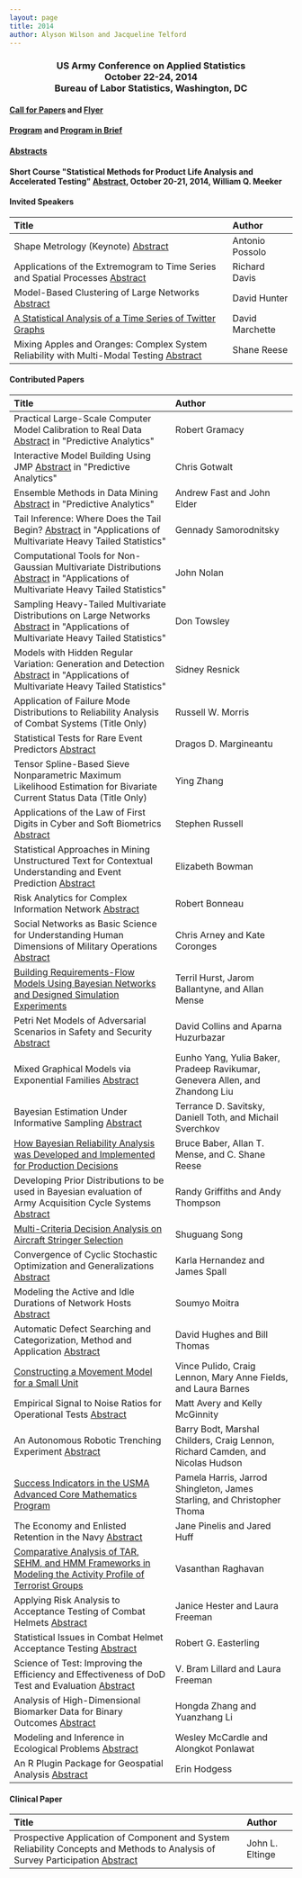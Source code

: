 ```yaml
---
layout: page
title: 2014
author: Alyson Wilson and Jacqueline Telford
---
```

<div align="center"><h3>US Army Conference on Applied Statistics<br>
October 22-24, 2014<br>
Bureau of Labor Statistics, Washington, DC</h3></div>

#### [Call for Papers](https://alysongwilson.github.io/ACAS/CASD2014files/call_for_papers_14.pdf) and [Flyer](https://alysongwilson.github.io/ACAS/CASD2014files/casdflyer.pdf)

#### [Program](https://alysongwilson.github.io/ACAS/CASD2014files/CASD1Program.pdf) and [Program in Brief](https://alysongwilson.github.io/ACAS/CASD2014files/Agenda2014.pdf)

#### [Abstracts](https://alysongwilson.github.io/ACAS/CASD2014files/Abstracts2014.pdf)

#### Short Course "Statistical Methods for Product Life Analysis and Accelerated Testing" [Abstract](https://alysongwilson.github.io/ACAS/CASD2014files/CASD1TutorialAbstract.pdf), October 20-21, 2014, William Q. Meeker


#### Invited Speakers

| Title | Author |
| :--- | :--- |
| Shape Metrology (Keynote) [Abstract](https://alysongwilson.github.io/ACAS/CASD2014files/CASD1Abstracts.pdf#page=1) | Antonio Possolo |
| Applications of the Extremogram to Time Series and Spatial Processes [Abstract](https://alysongwilson.github.io/ACAS/CASD2014files/CASD1Abstracts.pdf#page=2) | Richard Davis |
| Model-Based Clustering of Large Networks [Abstract](https://alysongwilson.github.io/ACAS/CASD2014files/CASD1Abstracts.pdf#page=3) | David Hunter |
| [A Statistical Analysis of a Time Series of Twitter Graphs](https://alysongwilson.github.io/ACAS/CASD2014files/Papers/MarchettePaper.pdf) | David Marchette |
| Mixing Apples and Oranges: Complex System Reliability with Multi-Modal Testing [Abstract](https://alysongwilson.github.io/ACAS/CASD2014files/CASD1Abstracts.pdf#page=5) | Shane Reese |


#### Contributed Papers

| Title | Author |
| :--- | :--- |
| Practical Large-Scale Computer Model Calibration to Real Data [Abstract](https://alysongwilson.github.io/ACAS/CASD2014files/CASD1Abstracts.pdf#page=6) in "Predictive Analytics" | Robert Gramacy |
| Interactive Model Building Using JMP [Abstract](https://alysongwilson.github.io/ACAS/CASD2014files/CASD1Abstracts.pdf#page=7) in "Predictive Analytics" | Chris Gotwalt |
| Ensemble Methods in Data Mining [Abstract](https://alysongwilson.github.io/ACAS/CASD2014files/CASD1Abstracts.pdf#page=8) in "Predictive Analytics" | Andrew Fast and John Elder |
| Tail Inference: Where Does the Tail Begin? [Abstract](https://alysongwilson.github.io/ACAS/CASD2014files/CASD1Abstracts.pdf#page=9) in "Applications of Multivariate Heavy Tailed Statistics" | Gennady Samorodnitsky |
| Computational Tools for Non-Gaussian Multivariate Distributions [Abstract](https://alysongwilson.github.io/ACAS/CASD2014files/CASD1Abstracts.pdf#page=10) in "Applications of Multivariate Heavy Tailed Statistics" | John Nolan |
| Sampling Heavy-Tailed Multivariate Distributions on Large Networks [Abstract](https://alysongwilson.github.io/ACAS/CASD2014files/CASD1Abstracts.pdf#page=11) in "Applications of Multivariate Heavy Tailed Statistics" | Don Towsley |
| Models with Hidden Regular Variation: Generation and Detection [Abstract](https://alysongwilson.github.io/ACAS/CASD2014files/CASD1Abstracts.pdf#page=12) in "Applications of Multivariate Heavy Tailed Statistics" | Sidney Resnick |
| Application of Failure Mode Distributions to Reliability Analysis of Combat Systems (Title Only) | Russell W. Morris |
| Statistical Tests for Rare Event Predictors [Abstract](https://alysongwilson.github.io/ACAS/CASD2014files/CASD1Abstracts.pdf#page=13) | Dragos D. Margineantu |
| Tensor Spline-Based Sieve Nonparametric Maximum Likelihood Estimation for Bivariate Current Status Data (Title Only) | Ying Zhang |
| Applications of the Law of First Digits in Cyber and Soft Biometrics [Abstract](https://alysongwilson.github.io/ACAS/CASD2014files/CASD1Abstracts.pdf#page=14) | Stephen Russell |
| Statistical Approaches in Mining Unstructured Text for Contextual Understanding and Event Prediction [Abstract](https://alysongwilson.github.io/ACAS/CASD2014files/CASD1Abstracts.pdf#page=15) | Elizabeth Bowman |
| Risk Analytics for Complex Information Network [Abstract](https://alysongwilson.github.io/ACAS/CASD2014files/CASD1Abstracts.pdf#page=16) | Robert Bonneau |
| Social Networks as Basic Science for Understanding Human Dimensions of Military Operations [Abstract](https://alysongwilson.github.io/ACAS/CASD2014files/CASD1Abstracts.pdf#page=17) | Chris Arney and Kate Coronges |
| [Building Requirements-Flow Models Using Bayesian Networks and Designed Simulation Experiments](https://alysongwilson.github.io/ACAS/CASD2014files/Papers/HurstPaper.pdf) | Terril Hurst, Jarom Ballantyne, and Allan Mense |
| Petri Net Models of Adversarial Scenarios in Safety and Security [Abstract](https://alysongwilson.github.io/ACAS/CASD2014files/CASD1Abstracts.pdf#page=20) | David Collins and Aparna Huzurbazar |
| Mixed Graphical Models via Exponential Families [Abstract](https://alysongwilson.github.io/ACAS/CASD2014files/CASD1Abstracts.pdf#page=21) | Eunho Yang, Yulia Baker, Pradeep Ravikumar, Genevera Allen, and Zhandong Liu |
| Bayesian Estimation Under Informative Sampling [Abstract](https://alysongwilson.github.io/ACAS/CASD2014files/CASD1Abstracts.pdf#page=22) | Terrance D. Savitsky, Daniell Toth, and Michail Sverchkov |
| [How Bayesian Reliability Analysis was Developed and Implemented for Production Decisions](https://alysongwilson.github.io/ACAS/CASD2014files/Papers/BaberPaper.pdf) | Bruce Baber, Allan T. Mense, and C. Shane Reese |
| Developing Prior Distributions to be used in Bayesian evaluation of Army Acquisition Cycle Systems [Abstract](https://alysongwilson.github.io/ACAS/CASD2014files/CASD1Abstracts.pdf#page=24) | Randy Griffiths and Andy Thompson |
| [Multi-Criteria Decision Analysis on Aircraft Stringer Selection](https://alysongwilson.github.io/ACAS/CASD2014files/Papers/SongPaper.pdf) | Shuguang Song |
| Convergence of Cyclic Stochastic Optimization and Generalizations [Abstract](https://alysongwilson.github.io/ACAS/CASD2014files/CASD1Abstracts.pdf#page=26) | Karla Hernandez and James Spall |
| Modeling the Active and Idle Durations of Network Hosts [Abstract](https://alysongwilson.github.io/ACAS/CASD2014files/CASD1Abstracts.pdf#page=27) | Soumyo Moitra |
| Automatic Defect Searching and Categorization, Method and Application [Abstract](https://alysongwilson.github.io/ACAS/CASD2014files/CASD1Abstracts.pdf#page=28) | David Hughes and Bill Thomas |
| [Constructing a Movement Model for a Small Unit](https://alysongwilson.github.io/ACAS/CASD2014files/Papers/PullidoPaper.pdf) | Vince Pulido, Craig Lennon, Mary Anne Fields, and Laura Barnes |
| Empirical Signal to Noise Ratios for Operational Tests [Abstract](https://alysongwilson.github.io/ACAS/CASD2014files/CASD1Abstracts.pdf#page=30) | Matt Avery and Kelly McGinnity |
| An Autonomous Robotic Trenching Experiment [Abstract](https://alysongwilson.github.io/ACAS/CASD2014files/CASD1Abstracts.pdf#page=31) | Barry Bodt, Marshal Childers, Craig Lennon, Richard Camden, and Nicolas Hudson |
| [Success Indicators in the USMA Advanced Core Mathematics Program](https://alysongwilson.github.io/ACAS/CASD2014files/Papers/HarrisPaper.pdf) | Pamela Harris, Jarrod Shingleton, James Starling, and Christopher Thoma |
| The Economy and Enlisted Retention in the Navy [Abstract](https://alysongwilson.github.io/ACAS/CASD2014files/CASD1Abstracts.pdf#page=33) | Jane Pinelis and Jared Huff |
| [Comparative Analysis of TAR, SEHM, and HMM Frameworks in Modeling the Activity Profile of Terrorist Groups](https://alysongwilson.github.io/ACAS/CASD2014files/Papers/RaghavanPaper.pdf) | Vasanthan Raghavan |
| Applying Risk Analysis to Acceptance Testing of Combat Helmets [Abstract](https://alysongwilson.github.io/ACAS/CASD2014files/CASD1Abstracts.pdf#page=35) | Janice Hester and Laura Freeman |
| Statistical Issues in Combat Helmet Acceptance Testing [Abstract](https://alysongwilson.github.io/ACAS/CASD2014files/CASD1Abstracts.pdf#page=36) | Robert G. Easterling |
| Science of Test: Improving the Efficiency and Effectiveness of DoD Test and Evaluation [Abstract](https://alysongwilson.github.io/ACAS/CASD2014files/CASD1Abstracts.pdf#page=37) | V. Bram Lillard and Laura Freeman |
| Analysis of High-Dimensional Biomarker Data for Binary Outcomes [Abstract](https://alysongwilson.github.io/ACAS/CASD2014files/CASD1Abstracts.pdf#page=38) | Hongda Zhang and Yuanzhang Li |
| Modeling and Inference in Ecological Problems [Abstract](https://alysongwilson.github.io/ACAS/CASD2014files/CASD1Abstracts.pdf#page=39) | Wesley McCardle and Alongkot Ponlawat |
| An R Plugin Package for Geospatial Analysis [Abstract](https://alysongwilson.github.io/ACAS/CASD2014files/CASD1Abstracts.pdf#page=40) | Erin Hodgess |


#### Clinical Paper

| Title | Author |
| :--- | :--- |
| Prospective Application of Component and System Reliability Concepts and Methods to Analysis of Survey Participation [Abstract](https://alysongwilson.github.io/ACAS/CASD2014files/CASD1Abstracts.pdf#page=18) | John L. Eltinge |
